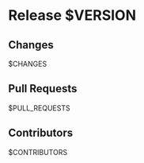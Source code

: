 # Release $VERSION

## Changes

$CHANGES

## Pull Requests

$PULL_REQUESTS

## Contributors

$CONTRIBUTORS 
